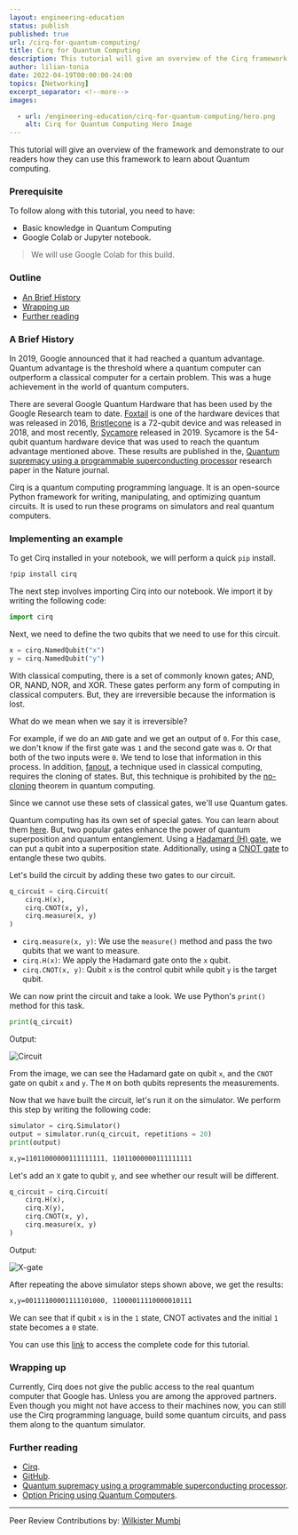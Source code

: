 ```yaml
---
layout: engineering-education
status: publish
published: true
url: /cirq-for-quantum-computing/
title: Cirq for Quantum Computing
description: This tutorial will give an overview of the Cirq framework and demonstrate how one can use it to learn about Quantum computing.
author: lilian-tonia
date: 2022-04-19T00:00:00-24:00
topics: [Networking]
excerpt_separator: <!--more-->
images:

  - url: /engineering-education/cirq-for-quantum-computing/hero.png 
    alt: Cirq for Quantum Computing Hero Image
---
```

This tutorial will give an overview of the framework and demonstrate to our readers how they can use this framework to learn about Quantum computing.
<!--more-->

### Prerequisite
To follow along with this tutorial, you need to have:
- Basic knowledge in Quantum Computing
- Google Colab or Jupyter notebook.
> We will use Google Colab for this build.  

### Outline
- [An Brief History](#a-brief-history)
- [Wrapping up](#wrapping-up)
- [Further reading](#further-reading)

### A Brief History 
In 2019, Google announced that it had reached a quantum advantage. Quantum advantage is the threshold where a quantum computer can outperform a classical computer for a certain problem. This was a huge achievement in the world of quantum computers.

There are several Google Quantum Hardware that has been used by the Google Research team to date. [Foxtail](https://quantumai.google/cirq/google/devices#foxtail) is one of the hardware devices that was released in 2016, [Bristlecone](https://quantumai.google/cirq/google/devices#bristlecone) is a 72-qubit device and was released in 2018, and most recently, [Sycamore](https://quantumai.google/cirq/google/devices#sycamore) released in 2019. Sycamore is the 54-qubit quantum hardware device that was used to reach the quantum advantage mentioned above. These results are published in the, [Quantum supremacy using a programmable superconducting processor](https://www.nature.com/articles/s41586-019-1666-5) research paper in the Nature journal.  

Cirq is a quantum computing programming language. It is an open-source Python framework for writing, manipulating, and optimizing quantum circuits. It is used to run these programs on simulators and real quantum computers. 

### Implementing an example
To get Cirq installed in your notebook, we will perform a quick `pip` install.

```bash
!pip install cirq
```
The next step involves importing Cirq into our notebook. We import it by writing the following code:

```python
import cirq
```
Next, we need to define the two qubits that we need to use for this circuit.

```python
x = cirq.NamedQubit("x")
y = cirq.NamedQubit("y")
```
With classical computing, there is a set of commonly known gates; AND, OR, NAND, NOR, and XOR. These gates perform any form of computing in classical computers. But, they are irreversible because the information is lost.

What do we mean when we say it is irreversible?

For example, if we do an `AND` gate and we get an output of `0`. For this case, we don't know if the first gate was `1` and the second gate was `0`. Or that both of the two inputs were `0`. We tend to lose that information in this process.
In addition, [fanout](https://en.wikipedia.org/wiki/Fan-out), a technique used in classical computing, requires the cloning of states. But, this technique is prohibited by the [no-cloning](https://en.wikipedia.org/wiki/No-cloning_theorem) theorem in quantum computing. 
 
Since we cannot use these sets of classical gates, we'll use Quantum gates. 

Quantum computing has its own set of special gates. You can learn about them [here](https://en.wikipedia.org/wiki/Quantum_logic_gate). But, two popular gates enhance the power of quantum superposition and quantum entanglement. Using a [Hadamard (H) gate](https://www.quantum-inspire.com/kbase/hadamard/), we can put a qubit into a superposition state. Additionally, using a [CNOT gate](https://www.quantum-inspire.com/kbase/cnot/) to entangle these two qubits.

Let's build the circuit by adding these two gates to our circuit.

```python
q_circuit = cirq.Circuit(
    cirq.H(x),
    cirq.CNOT(x, y),
    cirq.measure(x, y)
)
```
- `cirq.measure(x, y)`: We use the `measure()` method and pass the two qubits that we want to measure.
- `cirq.H(x)`: We apply the Hadamard gate onto the `x` qubit.
- `cirq.CNOT(x, y)`: Qubit `x` is the control qubit while qubit `y` is the target qubit.

We can now print the circuit and take a look. We use Python's `print()` method for this task.

```python
print(q_circuit)
```
Output:

![Circuit](/engineering-education/cirq-for-quantum-computing/circuit.jpg)

From the image, we can see the Hadamard gate on qubit `x`, and the `CNOT` gate on qubit `x` and `y`. The `M` on both qubits represents the measurements.

Now that we have built the circuit, let's run it on the simulator. We perform this step by writing the following code:

```python
simulator = cirq.Simulator()
output = simulator.run(q_circuit, repetitions = 20)
print(output)
```

```bash
x,y=11011000000111111111, 11011000000111111111
```

Let's add an `X` gate to qubit `y`, and see whether our result will be different.

```python
q_circuit = cirq.Circuit(
    cirq.H(x),
    cirq.X(y),
    cirq.CNOT(x, y),
    cirq.measure(x, y)
)
```
Output:

![X-gate](/engineering-education/cirq-for-quantum-computing/x-gate.jpg)

After repeating the above simulator steps shown above, we get the results:

```bash
x,y=00111100001111101000, 11000011110000010111
```
We can see that if qubit `x` is in the `1` state, CNOT activates and the initial `1` state becomes a `0` state.

You can use this [link](https://colab.research.google.com/drive/1hi-dVmcLkE3NQZS_E407vKyizdpzLIF-?usp=sharing) to access the complete code for this tutorial.

### Wrapping up
Currently, Cirq does not give the public access to the real quantum computer that Google has. Unless you are among the approved partners. Even though you might not have access to their machines now, you can still use the Cirq programming language, build some quantum circuits, and pass them along to the quantum simulator. 

### Further reading
- [Cirq](https://quantumai.google/cirq).
- [GitHub](https://github.com/quantumlib/cirq).
- [Quantum supremacy using a programmable superconducting processor](https://www.nature.com/articles/s41586-019-1666-5).
- [Option Pricing using Quantum Computers](https://arxiv.org/pdf/1905.02666.pdf).

---
Peer Review Contributions by: [Wilkister Mumbi](/engineering-education/authors/wilkister-mumbi/)
